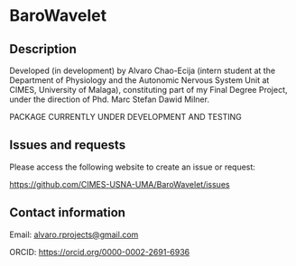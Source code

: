 # BaroWavelet

## Description

Developed (in development) by Alvaro Chao-Ecija (intern student at the 
Department of Physiology and the Autonomic Nervous System Unit at CIMES, University of
Malaga), constituting part of my Final Degree Project, under the direction of 
Phd. Marc Stefan Dawid Milner.

PACKAGE CURRENTLY UNDER DEVELOPMENT AND TESTING

## Issues and requests

Please access the following website to create an issue or request:

https://github.com/CIMES-USNA-UMA/BaroWavelet/issues

## Contact information

Email: alvaro.rprojects@gmail.com

ORCID: https://orcid.org/0000-0002-2691-6936